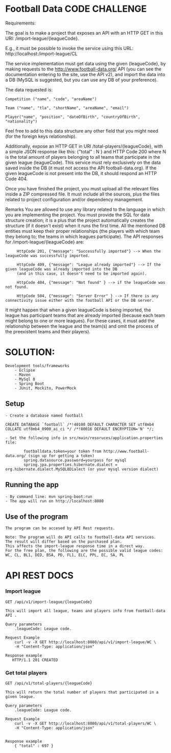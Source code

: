 # Football Data CODE CHALLENGE 

Requirements: 

The goal is to make a project that exposes an API with an HTTP GET in this URI: /import-league/{leagueCode}. 

E.g., it must be possible to invoke the service using this URL: http://localhost:<port>/import-league/CL

The service implementation must get data using the given {leagueCode}, by making requests 
to the http://www.football-data.org/ API (you can see the documentation entering to the site, use the API v2), and import the data into a DB (MySQL is suggested, but you can use any DB of your preference). 


The data requested is:

	Competition ("name", "code", "areaName")
	
	Team ("name", "tla", "shortName", "areaName", "email")
	
	Player("name", "position", "dateOfBirth", "countryOfBirth", "nationality")

Feel free to add to this data structure any other field that you might need (for the foreign keys relationship).

Additionally, expose an HTTP GET in URI /total-players/{leagueCode},  with a simple JSON response like this: {"total" : N } and HTTP Code 200 where N is the total amount of 
players belonging to all teams that participate in the given league (leagueCode). This service must rely exclusively on the data saved inside the DB (it must not access the API football-data.org). 
If the given leagueCode is not present into the DB, it should respond an HTTP Code 404.

Once you have finished the project, you must upload all the relevant files inside a ZIP compressed file. 
It must include all the sources, plus the files related to project configuration and/or dependency management. 
 
Remarks
    You are allowed to use any library related to the language in which you are implementing the project.
    You must provide the SQL for data structure creation; it is a plus that the project automatically creates the structure 
    (if it doesn't exist) when it runs the first time.
    All the mentioned DB entities must keep their proper relationships (the players with which team they belong to; 
    the teams in which leagues participate).
    The API responses for /import-league/{leagueCode} are:
         
         HttpCode 201, {"message": "Successfully imported"} --> When the leagueCode was successfully imported.
         
         HttpCode 409, {"message": "League already imported"} --> If the given leagueCode was already imported into the DB 
         (and in this case, it doesn't need to be imported again).
         
         HttpCode 404, {"message": "Not found" } --> if the leagueCode was not found.
         
         HttpCode 504, {"message": "Server Error" } --> If there is any connectivity issue either with the football API or the DB server.

It might happen that when a given leagueCode is being imported, the league has participant teams that are already imported (because each team might belong to one or more leagues). For these cases, it must add the relationship between the league and the team(s) and omit the process of the preexistent teams and their players).

# SOLUTION:

    Development tools/frameworks
        - Eclipse
        - Maven
        - MySql 8
        - Spring Boot
        - JUnit, Mockito, PowerMock

## Setup

	- Create a database named football
	
	CREATE DATABASE `football` /*!40100 DEFAULT CHARACTER SET utf8mb4 COLLATE utf8mb4_0900_ai_ci */ /*!80016 DEFAULT ENCRYPTION='N' */;
	
	- Set the following info in src/main/resoruces/application.properties file:
	
			footballdata.token=your token from http://www.football-data.org/ (sign up for getting a token)
			spring.datasource.password=yourpass for mysql
			spring.jpa.properties.hibernate.dialect = org.hibernate.dialect.MySQL8Dialect (or your mysql version dialect)

## Running the app
    - By command line: mvn spring-boot:run
    - The app will run on http://localhost:8080


## Use of the program
    The program can be accesed by API Rest requests.
    
    Note: The program will do API calls to football-data API services.
    The result will differ based on the purchased plan.
    This affects the import-league response time in a direct way.
    For the free plan, the following are the possible valid league codes:
    WC, CL, BL1, DED, BSA, PD, FL1, ELC, PPL, EC, SA, PL

# API REST DOCS

### Import league

    GET /api/v1/import-league/{leagueCode}

    This will import all league, teams and players info from football-data API .

    Query parameters 
        .leagueCode: League code.

    Request Example
        curl -v -X GET http://localhost:8080/api/v1/import-league/WC \
        -H "Content-Type: application/json" 
 
    Response example
       HTTP/1.1 201 CREATED


### Get total players

    GET /api/v1/total-players/{leagueCode}

    This will return the total number of players that participated in a given league.

    Query parameters 
        .leagueCode: League code.

    Request Example
        curl -v -X GET http://localhost:8080/api/v1/total-players/WC \
        -H "Content-Type: application/json" 


    Response example
		{ "total" : 697 }

